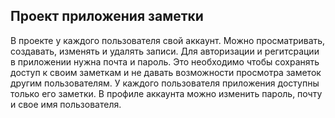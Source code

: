 ## Проект приложения заметки

В проекте у каждого пользователя свой аккаунт. Можно просматривать, создавать, изменять и удалять записи.
Для авторизации и регитсрации в приложении нужна почта и пароль. Это необходимо чтобы сохранять доступ к своим заметкам и не давать возможности просмотра заметок другим пользователям. 
У каждого пользователя приложения доступны только его заметки. В профиле аккаунта можно изменить пароль, почту и свое имя пользователя.
